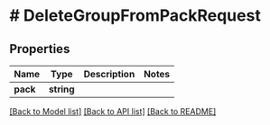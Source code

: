 # # DeleteGroupFromPackRequest

## Properties

Name | Type | Description | Notes
------------ | ------------- | ------------- | -------------
**pack** | **string** |  |

[[Back to Model list]](../../README.md#models) [[Back to API list]](../../README.md#endpoints) [[Back to README]](../../README.md)

